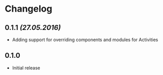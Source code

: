 # Changelog

## 0.1.1 *(27.05.2016)*
 * Adding support for overriding components and modules for Activities

## 0.1.0
 * Initial release